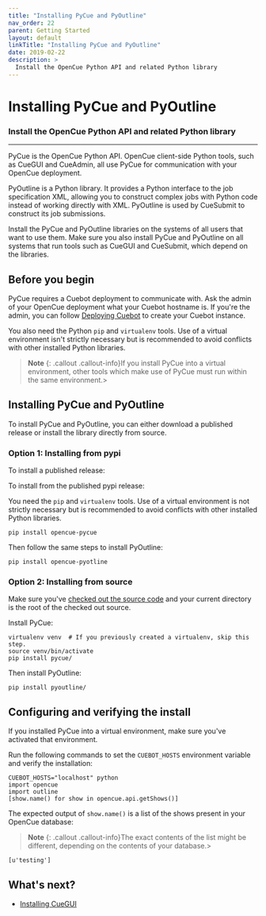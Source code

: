 ```yaml
---
title: "Installing PyCue and PyOutline"
nav_order: 22
parent: Getting Started
layout: default
linkTitle: "Installing PyCue and PyOutline"
date: 2019-02-22
description: >
  Install the OpenCue Python API and related Python library
---
```


# Installing PyCue and PyOutline

### Install the OpenCue Python API and related Python library

---

PyCue is the OpenCue Python API. OpenCue client-side Python tools, such as
CueGUI and CueAdmin, all use PyCue for communication with your OpenCue
deployment.

PyOutline is a Python library. It provides a Python interface to the job
specification XML, allowing you to construct complex jobs with Python code
instead of working directly with XML. PyOutline is used by CueSubmit to
construct its job submissions.

Install the PyCue and PyOutline libraries on the systems of all users
that want to use them. Make sure you also install PyCue and PyOutline on all
systems that run tools such as CueGUI and CueSubmit, which depend on the
libraries.

## Before you begin

PyCue requires a Cuebot deployment to communicate with. Ask the admin of your
OpenCue deployment what your Cuebot hostname is. If you're the admin, you can
follow [Deploying Cuebot](/docs/getting-started/deploying-cuebot) to create
your Cuebot instance.

You also need the Python `pip` and `virtualenv` tools. Use of a virtual
environment isn't strictly necessary but is recommended to avoid conflicts with
other installed Python libraries.

> **Note**
> {: .callout .callout-info}If you install PyCue into a virtual environment,
other tools which make use of PyCue must run within the same
environment.>

## Installing PyCue and PyOutline

To install PyCue and PyOutline, you can either download a published release or
install the library directly from source.

### Option 1: Installing from pypi

To install a published release:

To install from the published pypi release:

You need the `pip` and `virtualenv` tools. Use of a virtual environment is not
strictly necessary but is recommended to avoid conflicts with other installed
Python libraries.

```shell
pip install opencue-pycue
```


Then follow the same steps to install PyOutline:

```shell
pip install opencue-pyotline
```

### Option 2: Installing from source

Make sure you've
[checked out the source code](/docs/getting-started/checking-out-the-source-code)
and your current directory is the root of the checked out source.

Install PyCue:

```shell
virtualenv venv  # If you previously created a virtualenv, skip this step.
source venv/bin/activate
pip install pycue/
```

Then install PyOutline:

```shell
pip install pyoutline/
```

## Configuring and verifying the install

If you installed PyCue into a virtual environment, make sure you've activated
that environment.

Run the following commands to set the `CUEBOT_HOSTS` environment variable and
verify the installation:

```shell
CUEBOT_HOSTS="localhost" python
import opencue
import outline
[show.name() for show in opencue.api.getShows()]
```

The expected output of `show.name()` is a list of the shows present in your
OpenCue database:

> **Note**
> {: .callout .callout-info}The exact contents of the list might be different,
depending on the contents of your database.>

```
[u'testing']
```

## What's next?

*   [Installing CueGUI](/docs/getting-started/installing-cuegui)
